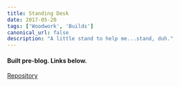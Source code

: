 ```yaml
---
title: Standing Desk
date: 2017-05-20
tags: ['Woodwork', 'Builds']
canonical_url: false
description: "A little stand to help me...stand, duh."
---
```

#### Built pre-blog. Links below.

[Repository](https://imgur.com/a/PxWC6)